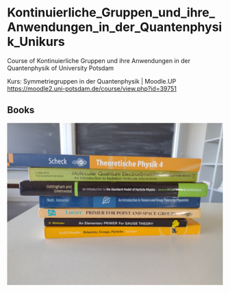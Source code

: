 # Kontinuierliche_Gruppen_und_ihre_Anwendungen_in_der_Quantenphysik_Unikurs
Course of Kontinuierliche Gruppen und ihre Anwendungen in der Quantenphysik of University Potsdam

Kurs: Symmetriegruppen in der Quantenphysik | Moodle.UP
https://moodle2.uni-potsdam.de/course/view.php?id=39751

## Books
![IMG_20231018_133208.png](IMG_20231018_133208.png)
